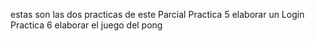 estas son las dos practicas de este Parcial 
Practica 5 elaborar un Login
Practica 6 elaborar el juego del pong